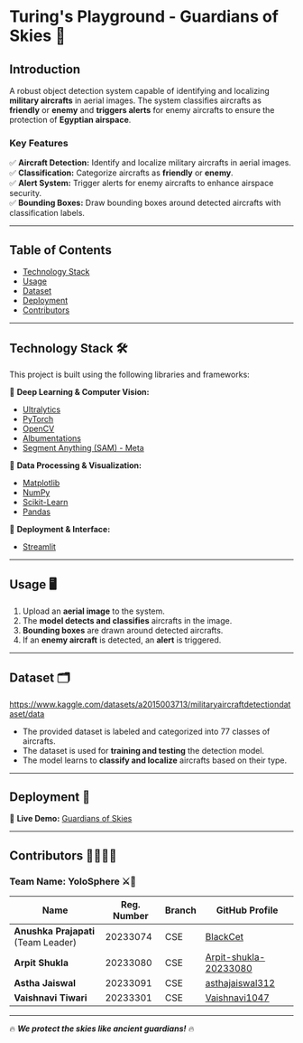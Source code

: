 # **Turing's Playground - Guardians of Skies** 🚁  

## **Introduction**  
A robust object detection system capable of identifying and localizing **military aircrafts** in aerial images. The system classifies aircrafts as **friendly** or **enemy** and **triggers alerts** for enemy aircrafts to ensure the protection of **Egyptian airspace**.  

### **Key Features**  
✅ **Aircraft Detection:** Identify and localize military aircrafts in aerial images.  
✅ **Classification:** Categorize aircrafts as **friendly** or **enemy**.  
✅ **Alert System:** Trigger alerts for enemy aircrafts to enhance airspace security.  
✅ **Bounding Boxes:** Draw bounding boxes around detected aircrafts with classification labels.  

---

## **Table of Contents**  
- [Technology Stack](#technology-stack)  
- [Usage](#usage)  
- [Dataset](#dataset)  
- [Deployment](#deployment)  
- [Contributors](#contributors)  

---

## **Technology Stack** 🛠️  
This project is built using the following libraries and frameworks:  

📌 **Deep Learning & Computer Vision:**  
- [Ultralytics](https://github.com/ultralytics)  
- [PyTorch](https://pytorch.org/)  
- [OpenCV](https://opencv.org/)  
- [Albumentations](https://albumentations.ai/)  
- [Segment Anything (SAM) - Meta](https://github.com/facebookresearch/segment-anything)  

📌 **Data Processing & Visualization:**  
- [Matplotlib](https://matplotlib.org/)  
- [NumPy](https://numpy.org/)  
- [Scikit-Learn](https://scikit-learn.org/)  
- [Pandas](https://pandas.pydata.org/)  

📌 **Deployment & Interface:**  
- [Streamlit](https://streamlit.io/)  

---

## **Usage** 🖥️  
1. Upload an **aerial image** to the system.  
2. The **model detects and classifies** aircrafts in the image.  
3. **Bounding boxes** are drawn around detected aircrafts.  
4. If an **enemy aircraft** is detected, an **alert** is triggered.  

---

## **Dataset** 🗂  
https://www.kaggle.com/datasets/a2015003713/militaryaircraftdetectiondataset/data  
- The provided dataset is labeled and categorized into 77 classes of aircrafts.  
- The dataset is used for **training and testing** the detection model.  
- The model learns to **classify and localize** aircrafts based on their type.  

---

## **Deployment** 🚀  
🔗 **Live Demo:** [Guardians of Skies](https://guardiansofskies.streamlit.app/)  

---

## **Contributors** 👨‍💻👩‍💻  

### **Team Name: YoloSphere** ⚔️🗻  

| Name               | Reg. Number | Branch | GitHub Profile |
|--------------------|------------|--------|---------------|
| **Anushka Prajapati** (Team Leader) | 20233074 | CSE | [BlackCet](https://github.com/BlackCet) |
| **Arpit Shukla** | 20233080 | CSE | [Arpit-shukla-20233080](https://github.com/Arpit-shukla-20233080) |
| **Astha Jaiswal** | 20233091 | CSE | [asthajaiswal312](https://github.com/asthajaiswal312) |
| **Vaishnavi Tiwari** | 20233301 | CSE | [Vaishnavi1047](https://github.com/Vaishnavi1047) |

---

🔥 **_We protect the skies like ancient guardians!_** 🔥
